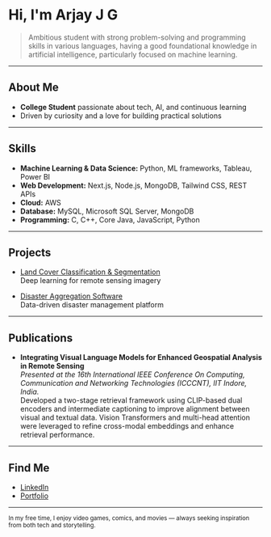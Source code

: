 # Hi, I'm Arjay J G 

> Ambitious student with strong problem-solving and programming skills in various languages, having a good foundational knowledge in artificial intelligence, particularly focused on machine learning.

---

##  About Me

- **College Student** passionate about tech, AI, and continuous learning  
- Driven by curiosity and a love for building practical solutions

---

##  Skills

- **Machine Learning & Data Science:** Python, ML frameworks, Tableau, Power BI
- **Web Development:** Next.js, Node.js, MongoDB, Tailwind CSS, REST APIs
- **Cloud:** AWS
- **Database:** MySQL, Microsoft SQL Server, MongoDB
- **Programming:** C, C++, Core Java, JavaScript, Python

---

##  Projects

- [Land Cover Classification & Segmentation](https://github.com/Arjay1311/land-cover-classification-and-segmentation)  
  Deep learning for remote sensing imagery

- [Disaster Aggregation Software](https://github.com/Arjay1311/disaster-aggregation-software)  
  Data-driven disaster management platform

---

##  Publications

- **Integrating Visual Language Models for Enhanced Geospatial Analysis in Remote Sensing**  
  *Presented at the 16th International IEEE Conference On Computing, Communication and Networking Technologies (ICCCNT), IIT Indore, India.*  
  Developed a two-stage retrieval framework using CLIP-based dual encoders and intermediate captioning to improve alignment between visual and textual data. Vision Transformers and multi-head attention were leveraged to refine cross-modal embeddings and enhance retrieval performance.

---

##  Find Me

- [LinkedIn](https://www.linkedin.com/in/arjay-j-g-5b6450278/)
- [Portfolio](https://portfolio-website-kr2d.vercel.app/)

---

<sub>In my free time, I enjoy video games, comics, and movies — always seeking inspiration from both tech and storytelling.</sub>
